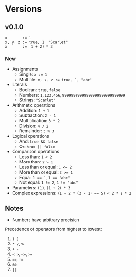 # Versions

## v0.1.0

```
x       := 1
x, y, z := true, 1, "Scarlet"
x       := (1 + 2) * 3
```

### New

- Assignments
	- Single:             `x := 1`
	- Multiple:           `x, y, z := true, 1, "abc"`
- Literals
	- Boolean:            `true`, `false`
	- Numbers:            `1`, `123.456`, `99999999999999999999999999999`
	- Strings:            `"Scarlet"`
- Arithmetic operations
	- Addition:           `1 + 1`
	- Subtraction:        `2 - 1`
	- Multiplication:     `3 * 2`
	- Division:           `4 / 2`
	- Remainder:          `5 % 3`
- Logical operations
	- And:                `true && false`
	- Or:                 `true || false`
- Comparison operations
	- Less than:          `1 < 2`
	- More than:          `2 > 1`
	- Less than or equal: `1 <= 2`
	- More than or equal: `2 >= 1`
	- Equal:              `1 == 1`, `1 == "abc"`
	- Not equal:          `1 != 2`, `1 != "abc"`
- Parameters:           `(1)`, `(1 + 2) * 3`
- Complex expressions:  `(1 + 2 * (3 - 1) == 5) < 2 * 2 * 2 `

## Notes

- Numbers have arbitrary precision

Precedence of operators from highest to lowest:

1. `(`, `)`
2. `*`, `/`, `%`
3. `+`, `-`
4. `<`, `>`, `<=`, `>=`
5. `==`, `!=`
6. `&&`
7. `||`
